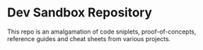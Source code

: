 # Dev Sandbox Repository

This repo is an amalgamation of code sniplets, proof-of-concepts, reference guides and cheat sheets from various projects. 
